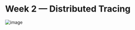 # Week 2 — Distributed Tracing

![image](https://user-images.githubusercontent.com/95552995/221643998-500e2d0e-0869-4521-b4ee-08229e705e2e.png)
